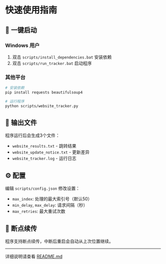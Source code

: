 # 快速使用指南

## 🚀 一键启动

### Windows 用户
1. 双击 `scripts/install_dependencies.bat` 安装依赖
2. 双击 `scripts/run_tracker.bat` 启动程序

### 其他平台
```bash
# 安装依赖
pip install requests beautifulsoup4

# 运行程序
python scripts/website_tracker.py
```

## 📁 输出文件

程序运行后会生成3个文件：
- `website_results.txt` - 跳转结果
- `website_update_notice.txt` - 更新差异
- `website_tracker.log` - 运行日志

## ⚙️ 配置

编辑 `scripts/config.json` 修改设置：
- `max_index`: 处理的最大索引号（默认50）
- `min_delay`, `max_delay`: 请求间隔（秒）
- `max_retries`: 最大重试次数

## 🔄 断点续传

程序支持断点续传，中断后重启会自动从上次位置继续。

---
详细说明请查看 [README.md](README.md)
